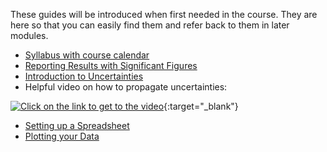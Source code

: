 

These guides will be introduced when first needed in the course. They are here so that you can easily find them and refer back to them in later modules.

+ [Syllabus with course calendar](syllabus)
+ [Reporting Results with Significant Figures](Significant-figures)
+ [Introduction to Uncertainties](uncertainty-introduction)
+ Helpful video on how to propagate uncertainties: 

[![Click on the link to get to the video](images/uncertainty-propagation-video-preview.png)](https://drive.google.com/file/d/1ilJNsVSgB_asmDdfjQwoyRdhedsSjaWO/view?usp=sharing){:target="_blank"}
+ [Setting up a Spreadsheet](Spreadsheet)
+ [Plotting your Data](plotting-guide)